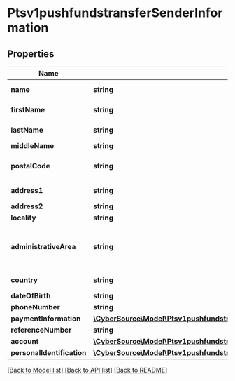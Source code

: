 # Ptsv1pushfundstransferSenderInformation

## Properties
Name | Type | Description | Notes
------------ | ------------- | ------------- | -------------
**name** | **string** | Name of sender.  Funds Disbursement  This value is the name of the originator sending the funds disbursement. | [optional] 
**firstName** | **string** | This field contains the first name of the entity funding the transaction Mandatory for card payments | [optional] 
**lastName** | **string** | This field contains the last name of the entity funding the transaction Mandatory for card payments | [optional] 
**middleName** | **string** | This field contains the  middle name of the entity funding the transaction | [optional] 
**postalCode** | **string** | Sender&#39;s postal code.  For USA, this must be a valid value of 5 digits or 5 digits hyphen 4 digits, for example &#39;63368&#39;, &#39;63368-5555&#39;. For other regions, this can be alphanumeric, length 1-10.  Required for FDCCompass. | [optional] 
**address1** | **string** | Street address of sender.  Funds Disbursement  This value is the address of the originator sending the funds disbursement.  Required for card transactions | [optional] 
**address2** | **string** | Used for additional address information. For example: Attention: Accounts Payable  Optional field. | [optional] 
**locality** | **string** | The sender&#39;s city Mandatory for card payments | [optional] 
**administrativeArea** | **string** | Sender&#39;s state. Use the State, Province, and Territory Codes for the United States and Canada.The sender&#39;s province, state or territory. Conditional, required if sender&#39;s country is USA or CAN. Must be uppercase alpha 2 or 3 character country subdivision code.  See https://developer.cybersource.com/library/documentation/sbc/quickref/states_and_provinces.pdf  Mandatory for card payments | [optional] 
**country** | **string** | Sender&#39;s country code. Use ISO Standard Alpha Country Codes.  https://developer.cybersource.com/library/documentation/sbc/quickref/countries_alpha_list.pdf | [optional] 
**dateOfBirth** | **string** | Sender&#39;s date of birth in YYYYMMDD format. | [optional] 
**phoneNumber** | **string** | Sender&#39;s phone number. | [optional] 
**paymentInformation** | [**\CyberSource\Model\Ptsv1pushfundstransferSenderInformationPaymentInformation**](Ptsv1pushfundstransferSenderInformationPaymentInformation.md) |  | [optional] 
**referenceNumber** | **string** | Reference number generated by you that uniquely identifies the sender. | [optional] 
**account** | [**\CyberSource\Model\Ptsv1pushfundstransferSenderInformationAccount**](Ptsv1pushfundstransferSenderInformationAccount.md) |  | [optional] 
**personalIdentification** | [**\CyberSource\Model\Ptsv1pushfundstransferSenderInformationPersonalIdentification**](Ptsv1pushfundstransferSenderInformationPersonalIdentification.md) |  | [optional] 

[[Back to Model list]](../README.md#documentation-for-models) [[Back to API list]](../README.md#documentation-for-api-endpoints) [[Back to README]](../README.md)


